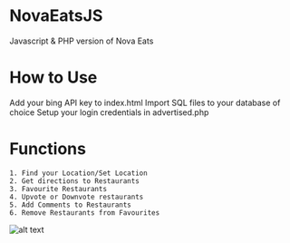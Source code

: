 # NovaEatsJS
Javascript &amp; PHP version of Nova Eats

# How to Use
Add your bing API key to index.html
Import SQL files to your database of choice
Setup your login credentials in advertised.php

# Functions
```
1. Find your Location/Set Location
2. Get directions to Restaurants
3. Favourite Restaurants
4. Upvote or Downvote restaurants
5. Add Comments to Restaurants
6. Remove Restaurants from Favourites
```

![alt text](https://github.com/AlexGellert/NovaEatsJS/blob/master/screenshot.png)
